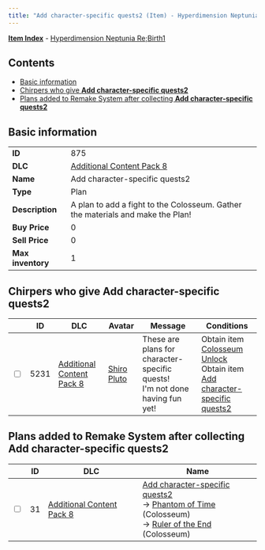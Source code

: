 ```yaml
---
title: "Add character-specific quests2 (Item) - Hyperdimension Neptunia Re;Birth1"
---
```


[**Item Index**](/neptunia/rb1/item/index.html) - [Hyperdimension Neptunia Re;Birth1](/neptunia/rb1)

## Contents

- [Basic information](#basic-information)
- [Chirpers who give **Add character-specific quests2**](#chirpers-who-give-add-character-specific-quests2)
- [Plans added to Remake System after collecting **Add character-specific quests2**](#plans-added-to-remake-system-after-collecting-add-character-specific-quests2)

## Basic information

|   |   |
| -- | -- |
| **ID** | 875 |
| **DLC** | [Additional Content Pack 8](/neptunia/rb1/dlc/17-pack8.html) |
| **Name** | Add character-specific quests2 |
| **Type** | Plan |
| **Description** | A plan to add a fight to the Colosseum. Gather the materials and make the Plan! |
| **Buy Price** | 0 |
| **Sell Price** | 0 |
| **Max inventory** | 1 |

## Chirpers who give **Add character-specific quests2**

|    | ID | DLC | Avatar | Message | Conditions |
| -- | -- | --- | ------ | ------- | ---------- |
| <input type="checkbox" id="rb1-chirper-event-17-5231" class="trackbox" /> | 5231 | [Additional Content Pack 8](/neptunia/rb1/dlc/17-pack8.html) | [Shiro Pluto](/neptunia/rb1/avatar/1-254-shiro-pluto.html) | These are plans for  character-specific quests!<br />I'm not done having fun yet! | Obtain item [Colosseum Unlock](/neptunia/rb1/item/1-683-colosseum-unlock.html)<br />Obtain item [Add character-specific quests2](/neptunia/rb1/item/17-875-add-character-specific-quests2.html) |

## Plans added to Remake System after collecting **Add character-specific quests2**

|    | ID | DLC | Name |
| -- | -- | --- | ---- |
| <input type="checkbox" id="rb1-remake-17-31" class="trackbox" /> | 31 | [Additional Content Pack 8](/neptunia/rb1/dlc/17-pack8.html) | [Add character-specific quests2](/neptunia/rb1/remake/17-31-add-character-specific-quests2.html)<br />→ [Phantom of Time](/neptunia/rb1/colosseum/1-2031-phantom-of-time.html) (Colosseum)<br />→ [Ruler of the End](/neptunia/rb1/colosseum/1-2032-ruler-of-the-end.html) (Colosseum) |